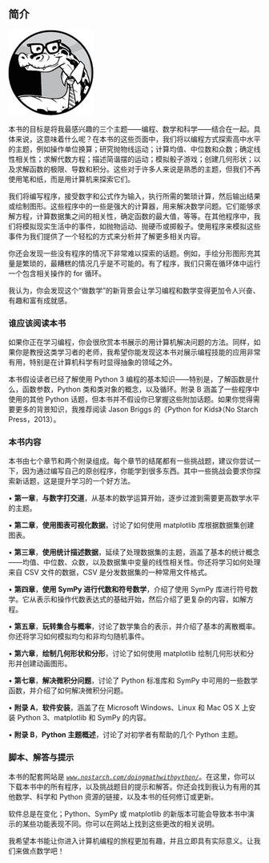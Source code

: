 ## **简介**

![image](img/common-01.jpg)

本书的目标是将我最感兴趣的三个主题——编程、数学和科学——结合在一起。具体来说，这意味着什么呢？在本书的这些页面中，我们将以编程方式探索高中水平的主题，例如操作单位换算；研究抛物线运动；计算均值、中位数和众数；确定线性相关性；求解代数方程；描述简谐摆的运动；模拟骰子游戏；创建几何形状；以及求解函数的极限、导数和积分。这些对于许多人来说是熟悉的主题，但我们不再使用笔和纸，而是用计算机来探索它们。

我们将编写程序，接受数字和公式作为输入，执行所需的繁琐计算，然后输出结果或绘制图形。这些程序中的一些是强大的计算器，用来解决数学问题。它们能够求解方程，计算数据集之间的相关性，确定函数的最大值，等等。在其他程序中，我们将模拟现实生活中的事件，如抛物运动、抛硬币或掷骰子。使用程序来模拟这些事件为我们提供了一个轻松的方式来分析并了解更多相关内容。

你还会发现一些没有程序的情况下非常难以探索的话题。例如，手绘分形图形充其量是繁琐的，最糟糕的情况几乎是不可能的。有了程序，我们只需在循环体中运行一个包含相关操作的 for 循环。

我认为，你会发现这个“做数学”的新背景会让学习编程和数学变得更加令人兴奋、有趣和富有成就感。

### **谁应该阅读本书**

如果你正在学习编程，你会很欣赏本书展示的用计算机解决问题的方法。同样，如果你是教授这类学习者的老师，我希望你能发现这本书对展示编程技能的应用非常有用，特别是在计算机科学有时显得抽象的领域之外。

本书假设读者已经了解使用 Python 3 编程的基本知识——特别是，了解函数是什么，函数参数，Python 类和类对象的概念，以及循环。附录 B 涵盖了一些程序中使用的其他 Python 话题，但本书并不假设你已掌握这些附加话题。如果你觉得需要更多的背景知识，我推荐阅读 Jason Briggs 的《Python for Kids》（No Starch Press，2013）。

### **本书内容**

本书由七个章节和两个附录组成。每个章节的结尾都有一些挑战题，建议你尝试一下，因为通过编写自己的原创程序，你能学到很多东西。其中一些挑战会要求你探索新话题，这是提升学习的一个好方法。

• **第一章**，**与数字打交道**，从基本的数学运算开始，逐步过渡到需要更高数学水平的主题。

• **第二章**，**使用图表可视化数据**，讨论了如何使用 matplotlib 库根据数据集创建图表。

• **第三章**，**使用统计描述数据**，延续了处理数据集的主题，涵盖了基本的统计概念——均值、中位数、众数，以及数据集中变量的线性相关性。你还将学习如何处理来自 CSV 文件的数据，CSV 是分发数据集的一种常用文件格式。

• **第四章**，**使用 SymPy 进行代数和符号数学**，介绍了使用 SymPy 库进行符号数学。它从表示和操作代数表达式的基础开始，然后介绍了更复杂的内容，如解方程。

• **第五章**，**玩转集合与概率**，讨论了数学集合的表示，并介绍了基本的离散概率。你还将学习如何模拟均匀和非均匀随机事件。

• **第六章**，**绘制几何形状和分形**，讨论了如何使用 matplotlib 绘制几何形状和分形并创建动画图形。

• **第七章**，**解决微积分问题**，讨论了 Python 标准库和 SymPy 中可用的一些数学函数，并介绍了如何解决微积分问题。

• **附录 A**，**软件安装**，涵盖了在 Microsoft Windows、Linux 和 Mac OS X 上安装 Python 3、matplotlib 和 SymPy 的内容。

• **附录 B**，**Python 主题概述**，讨论了对初学者有帮助的几个 Python 主题。

### **脚本、解答与提示**

本书的配套网站是 *[`www.nostarch.com/doingmathwithpython/`](http://www.nostarch.com/doingmathwithpython/)*。在这里，你可以下载本书中的所有程序，以及挑战题目的提示和解答。你还会找到我认为有用的其他数学、科学和 Python 资源的链接，以及本书的任何修订或更新。

软件总是在变化；Python、SymPy 或 matplotlib 的新版本可能会导致本书中演示的某些功能表现不同。你可以在网站上找到这些更改的相关说明。

我希望本书能让你进入计算机编程的旅程更加有趣，并且立即具有实际意义。让我们来做点数学吧！
